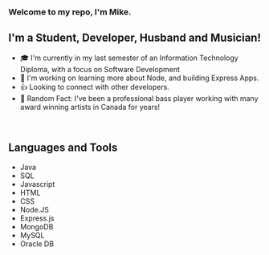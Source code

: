 ### Welcome to my repo, I'm Mike.

## I'm a Student, Developer, Husband and Musician!
- 🎓  I'm currently in my last semester of an Information Technology Diploma, with a focus on Software Development
- 💽  I'm working on learning more about Node, and building Express Apps.
- 👍  Looking to connect with other developers.
- 🎸  Random Fact: I've been a professional bass player working with many award winning artists in Canada for years!

<br />

## Languages and Tools

- Java
- SQL
- Javascript
- HTML
- CSS
- Node.JS
- Express.js
- MongoDB
- MySQL
- Oracle DB

